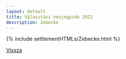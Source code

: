 ```yaml
---
layout: default
title: Választási névjegyzék 2022
description: Zebecke
---
```


{% include settlementHTMLs/Zebecke.html %}

[Vissza](../)